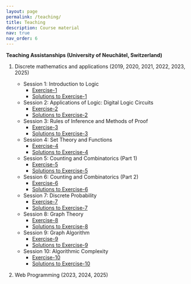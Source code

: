 ```yaml
---
layout: page
permalink: /teaching/
title: Teaching
description: Course material
nav: true
nav_order: 6
---
```


**Teaching Assistanships (University of Neuchâtel, Switzerland)**
1. Discrete mathematics and applications (2019, 2020, 2021, 2022, 2023, 2025)
   - Session 1: Introduction to Logic
     - [Exercise-1](/assets/pdf/discrete-math/ex1.pdf)
     - [Solutions to Exercise-1](/assets/pdf/discrete-math/ex1-soln.pdf)
   - Session 2: Applications of Logic: Digital Logic Circuits
     - [Exercise-2](/assets/pdf/discrete-math/ex2.pdf)
     - [Solutions to Exercise-2](/assets/pdf/discrete-math/ex2-solns.pdf)
   - Session 3: Rules of Inference and Methods of Proof
     - [Exercise-3](/assets/pdf/discrete-math/ex3.pdf)
     - [Solutions to Exercise-3](/assets/pdf/discrete-math/#)
   - Session 4: Set Theory and Functions
     - [Exercise-4](/assets/pdf/discrete-math/#)
     - [Solutions to Exercise-4](/assets/pdf/discrete-math/#)
   - Session 5: Counting and Combinatorics (Part 1)
     - [Exercise-5](/assets/pdf/discrete-math/#)
     - [Solutions to Exercise-5](/assets/pdf/discrete-math/#)
   - Session 6: Counting and Combinatorics (Part 2)
     - [Exercise-6](/assets/pdf/discrete-math/#)
     - [Solutions to Exercise-6](/assets/pdf/discrete-math/#)
   - Session 7: Discrete Probability
     - [Exercise-7](/assets/pdf/discrete-math/#)
     - [Solutions to Exercise-7](/assets/pdf/discrete-math/#)
   - Session 8: Graph Theory
     - [Exercise-8](/assets/pdf/discrete-math/#)
     - [Solutions to Exercise-8](/assets/pdf/discrete-math/#)
   - Session 9: Graph Algorithm
     - [Exercise-9](/assets/pdf/discrete-math/#)
     - [Solutions to Exercise-9](/assets/pdf/discrete-math/#)
   - Session 10: Algorithmic Complexity
     - [Exercise-10](/assets/pdf/discrete-math/#)
     - [Solutions to Exercise-10](/assets/pdf/discrete-math/#)
   
2. Web Programming (2023, 2024, 2025)




<!--Please visit the [Moodle server](https://moodle.unine.ch/login/index.php) of the University of Neuchatel, Switzerland.-->

